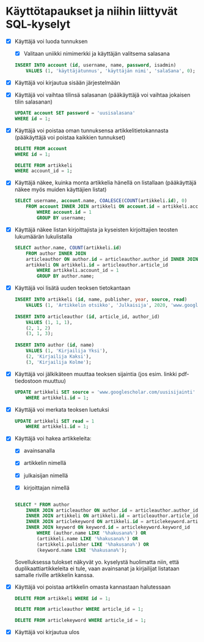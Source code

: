 # Käyttötapaukset ja niihin liittyvät SQL-kyselyt

- [x] Käyttäjä voi luoda tunnuksen

    - [x] Valitaan uniikki nimimerkki ja käyttäjän valitsema salasana
    
    ```sql
    INSERT INTO account (id, username, name, password, isadmin) 
        VALUES (1, 'käyttäjätunnus', 'käyttäjän nimi', 'salaSana', 0);
    ```

- [x] Käyttäjä voi kirjautua sisään järjestelmään

- [x] Käyttäjä voi vaihtaa tilinsä salasanan (pääkäyttäjä voi vaihtaa jokaisen tilin salasanan)

    ```sql
    UPDATE account SET password = 'uusisalasana'
    WHERE id = 1;
    ```
    
- [x] Käyttäjä voi poistaa oman tunnuksensa artikkelitietokannasta (pääkäyttäjä voi poistaa kaikkien tunnukset)

    ```sql
    DELETE FROM account 
    WHERE id = 1;
    
    DELETE FROM artikkeli
    WHERE account_id = 1;
    ```
    
- [x] Käyttäjä näkee, kuinka monta artikkelia hänellä on listallaan (pääkäyttäjä näkee myös muiden käyttäjien listat)

    ```sql
    SELECT username, account.name, COALESCE(COUNT(artikkeli.id), 0)
        FROM account INNER JOIN artikkeli ON account.id = artikkeli.account_id
            WHERE account.id = 1
            GROUP BY username;
    ```
    
- [x] Käyttäjä näkee listan kirjoittajista ja kyseisten kirjoittajien teosten lukumäärän lukulistalla

    ```sql
    SELECT author.name, COUNT(artikkeli.id)
        FROM author INNER JOIN
        articleauthor ON author.id = articleauthor.author_id INNER JOIN
        artikkeli ON artikkeli.id = articleauthor.article_id
            WHERE artikkeli.account_id = 1
            GROUP BY author.name;
     ```

- [x] Käyttäjä voi lisätä uuden teoksen tietokantaan

    ```sql
    INSERT INTO artikkeli (id, name, publisher, year, source, read)
        VALUES (1, 'Artikkelin otsikko', 'Julkaisija', 2020, 'www.googlescholar.com/artikkeli', 0);
        
    INSERT INTO articleauthor (id, article_id, author_id) 
        VALUES (1, 1, 1),
        (2, 1, 2)
        (3, 1, 3);
        
    INSERT INTO author (id, name)
        VALUES (1, 'Kirjailija Yksi'),
        (2, 'Kirjailija Kaksi'),
        (3, 'Kirjailija Kolme');
    ```

- [x] Käyttäjä voi jälkikäteen muuttaa teoksen sijaintia (jos esim. linkki pdf-tiedostoon muuttuu)

    ```sql
    UPDATE artikkeli SET source = 'www.googlescholar.com/uusisijainti'
        WHERE artikkeli.id = 1;
    ```

- [x] Käyttäjä voi merkata teoksen luetuksi

    ```sql
    UPDATE artikkeli SET read = 1
        WHERE artikkeli.id = 1;
    ```

- [x] Käyttäjä voi hakea artikkeleita:

    - [x] avainsanalla

    - [x] artikkelin nimellä

    - [x] julkaisijan nimellä

    - [x] kirjoittajan nimellä
    
    ```sql

    SELECT * FROM author
        INNER JOIN articleauthor ON author.id = articleauthor.author_id
        INNER JOIN artikkeli ON artikkeli.id = articleauthor.article_id
        INNER JOIN articlekeyword ON artikkeli.id = articlekeyword.article_id
        INNER JOIN keyword ON keyword.id = articlekeyword.keyword_id
            WHERE (author.name LIKE '%hakusana%') OR 
            (artikkeli.name LIKE '%hakusana%') OR
            (artikkeli.pulisher LIKE '%hakusana%') OR
            (keyword.name LIKE '%hakusana%');
     ```
     
     Sovelluksessa tulokset näkyvät yo. kyselystä huolimatta niin, että duplikaattiartikkeleita ei tule, vaan avainsanat ja kirjailijat listataan samalle riville artikkelin kanssa. 

- [x] Käyttäjä voi poistaa artikkelin omasta kannastaan halutessaan

    ```sql
    DELETE FROM artikkeli WHERE id = 1;
    
    DELETE FROM articleauthor WHERE article_id = 1;
    
    DELETE FROM articlekeyword WHERE article_id = 1;
    ```

- [x] Käyttäjä voi kirjautua ulos
